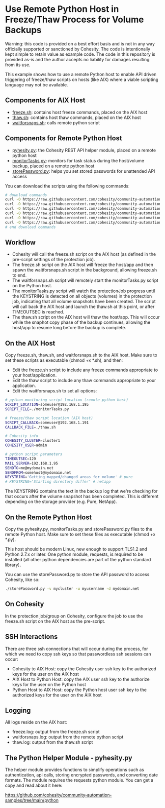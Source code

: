 # Use Remote Python Host in Freeze/Thaw Process for Volume Backups

Warning: this code is provided on a best effort basis and is not in any way officially supported or sanctioned by Cohesity. The code is intentionally kept simple to retain value as example code. The code in this repository is provided as-is and the author accepts no liability for damages resulting from its use.

This example shows how to use a remote Python host to enable API driven triggering of freeze/thaw scripts on hosts (like AIX) where a viable scripting language may not be available.

## Components for AIX Host

* [freeze.sh](https://raw.githubusercontent.com/cohesity/community-automation-samples/main/python/freezeThawRemote/freeze.sh): contains host freeze commands, placed on the AIX host
* [thaw.sh](https://raw.githubusercontent.com/cohesity/community-automation-samples/main/python/freezeThawRemote/thaw.sh): contains host thaw commands, placed on the AIX host
* [waitforsnaps.sh](https://raw.githubusercontent.com/cohesity/community-automation-samples/main/python/freezeThawRemote/waitforsnaps.sh): calls remote python script

## Components for Remote Python Host

* [pyhesity.py](https://raw.githubusercontent.com/cohesity/community-automation-samples/main/python/pyhesity/pyhesity.py): the Cohesity REST API helper module, placed on a remote python host
* [monitorTasks.py](https://raw.githubusercontent.com/cohesity/community-automation-samples/main/python/freezeThawRemote/monitorTasks.py): monitors for task status during the host/volume backup, placed on a remote python host
* [storePassword.py](https://raw.githubusercontent.com/cohesity/community-automation-samples/main/python/freezeThawRemote/storePassword.py): helps you set stored passwords for unattended API access

You can download the scripts using the following commands:

```bash
# download commands
curl -O https://raw.githubusercontent.com/cohesity/community-automation-samples/main/python/freezeThawRemote/freeze.sh
curl -O https://raw.githubusercontent.com/cohesity/community-automation-samples/main/python/freezeThawRemote/thaw.sh
curl -O https://raw.githubusercontent.com/cohesity/community-automation-samples/main/python/freezeThawRemote/waitforsnaps.sh
curl -O https://raw.githubusercontent.com/cohesity/community-automation-samples/main/python/freezeThawRemote/monitorTasks.py
curl -O https://raw.githubusercontent.com/cohesity/community-automation-samples/main/python/freezeThawRemote/storePassword.py
curl -O https://raw.githubusercontent.com/cohesity/community-automation-samples/main/python/pyhesity.py
# end download commands
```

## Workflow

* Cohesity will call the freeze.sh script on the AIX host (as defined in the pre-script settings of the protection job).
* The freeze.sh script on the AIX host will freeze the host/app and then spawn the waitforsnaps.sh script in the background, allowing freeze.sh to end.
* The waitforsnaps.sh script will remotely start the monitorTasks.py script on the Python host.
* The monitorTasks.py script will watch the protectionJob progress until the KEYSTRING is detected on all objects (volumes) in the protection job, indicating that all volume snapshots have been created. The script will call back the AIX host and launch the thaw.sh at this point, or after TIMEOUTSEC is reached.
* The thaw.sh script on the AIX host will thaw the host/app. This will occur while the snaphot copy phase of the backup continues, allowing the host/app to resume long before the backup is complete.

## On the AIX Host

Copy freeze.sh, thaw.sh, and waitforsnaps.sh to the AIX host. Make sure to set these scripts as executable (chmod +x *.sh), and then:

* Edit the freeze.sh script to include any freeze commands appropriate to your host/application.
* Edit the thaw script to include any thaw commands appropriate to your application.
* Edit the waitforsnaps.sh to set all options:

```bash
# python monitoring script location (remote python host)
SCRIPT_LOCATION=someuser@192.168.1.195
SCRIPT_FILE=./monitorTasks.py

# freeze/thaw script location (AIX host)
SCRIPT_CALLBACK=someuser@192.168.1.191
CALLBACK_FILE=./thaw.sh

# Cohesity info
COHESITY_CLUSTER=cluster1
COHESITY_USER=admin

# python script parameters
TIMEOUTSEC=120
MAIL_SERVER=192.168.1.95
SENDTO=me@mydomain.net
SENDFROM=somehost@mydomain.net
KEYSTRING='Getting mapped/changed areas for volume' # pure
# KEYSTRING='Starting directory differ' # netapp
```

The KEYSTRING contains the text in the backup log that we're checking for that occurs after the volume snapshot has been completed. This is different depending on the storage provider (e.g. Pure, NetApp).

## On the Remote Python Host

Copy the pyhesity.py, monitorTasks.py and storePassword.py files to the remote Python host. Make sure to set these files as executable (chmod +x *.py). 

This host should be modern Linux, new enough to support TLS1.2 and Python 2.7.x or later. One python module, requests, is required to be installed (all other python dependencies are part of the python standard library).

You can use the storePassword.py to store the API password to access Cohesity, like so:

```bash
./storePassword.py -v mycluster -u myusername -d mydomain.net
```

## On Cohesity

In the protection job/group on Cohesity, configure the job to use the freeze.sh script on the AIX host as the pre-script.

## SSH Interactions

There are three ssh connections that will occur during the process, for which we need to copy ssh keys so that passwordless ssh sessions can occur:

* Cohesity to AIX Host: copy the Cohesity user ssh key to the authorized keys for the user on the AIX host
* AIX Host to Python Host: copy the AIX user ssh key to the authorize keys for the user on the Python host
* Python Host to AIX Host: copy the Python host user ssh key to the authorized keys for the user on the AIX host

## Logging

All logs reside on the AIX host:

* freeze.log: output from the freeze.sh script
* waitforsnaps.log: output from the remote python script
* thaw.log: output from the thaw.sh script

## The Python Helper Module - pyhesity.py

The helper module provides functions to simplify operations such as authentication, api calls, storing encrypted passwords, and converting date formats. The module requires the requests python module. You can get a copy and read about it here:

<https://github.com/cohesity/community-automation-samples/tree/main/python>
